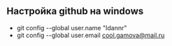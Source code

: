 ## Настройка github на windows 
- git config --global user.name "Idannr"   
- git config --global user.email cool.gamova@mail.ru